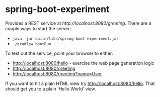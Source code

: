 # spring-boot-experiment

Provides a REST service at *http://localhost:8080/greeting*.  There are a couple ways to start the server:

* `java -jar build/libs/spring-boot-experiment.jar`
* `./gradlew bootRun`

To test out the service, point your browser to either:

* [http://localhost:8080/hello](http://localhost:8080/hello) - exercise the web page generation logic
* [http://localhost:8080/greeting](http://localhost:8080/greeting)
* [http://localhost:8080/greeting?name=User]( http://localhost:8080/greeting?name=User)

If you want to hit a plain HTML view try [http://localhost:8080/hello](http://localhost:8080/hello).  That should get you
to a plain 'Hello World' view.
